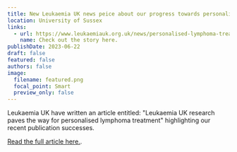 ```yaml
---
title: New Leukaemia UK news peice about our progress towards personalised lymphoma treatments.
location: University of Sussex
links:
  - url: https://www.leukaemiauk.org.uk/news/personalised-lymphoma-treatment/
    name: Check out the story here.
publishDate: 2023-06-22
draft: false
featured: false
authors: false
image:
  filename: featured.png
  focal_point: Smart
  preview_only: false
---
```

Leukaemia UK have written an article entitled: "Leukaemia UK research paves the way for personalised lymphoma treatment" highlighting our recent publication successes.

[Read the full article here.](https://www.leukaemiauk.org.uk/news/personalised-lymphoma-treatment/).
